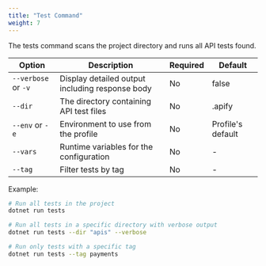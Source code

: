 ```yaml
---
title: "Test Command"
weight: 7
---
```


The tests command scans the project directory and runs all API tests found.

| Option | Description | Required | Default |
|--------|-------------|----------|---------|
| `--verbose` or `-v` | Display detailed output including response body | No | false |
| `--dir` | The directory containing API test files | No | .apify |
| `--env` or `-e` | Environment to use from the profile | No | Profile's default |
| `--vars` | Runtime variables for the configuration | No | - |
| `--tag` | Filter tests by tag | No | - |

Example:
```bash
# Run all tests in the project
dotnet run tests

# Run all tests in a specific directory with verbose output
dotnet run tests --dir "apis" --verbose

# Run only tests with a specific tag
dotnet run tests --tag payments
```
